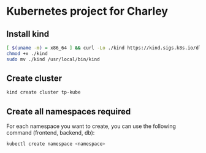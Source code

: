 # Kubernetes project for Charley

## Install kind

```bash
[ $(uname -m) = x86_64 ] && curl -Lo ./kind https://kind.sigs.k8s.io/dl/v0.20.0/kind-$(uname)-amd64
chmod +x ./kind
sudo mv ./kind /usr/local/bin/kind
```

## Create cluster

```bash
kind create cluster tp-kube
```

## Create all namespaces required

For each namespace you want to create, you can use the following command (frontend, backend, db):

```bash
kubectl create namespace <namespace>
```



